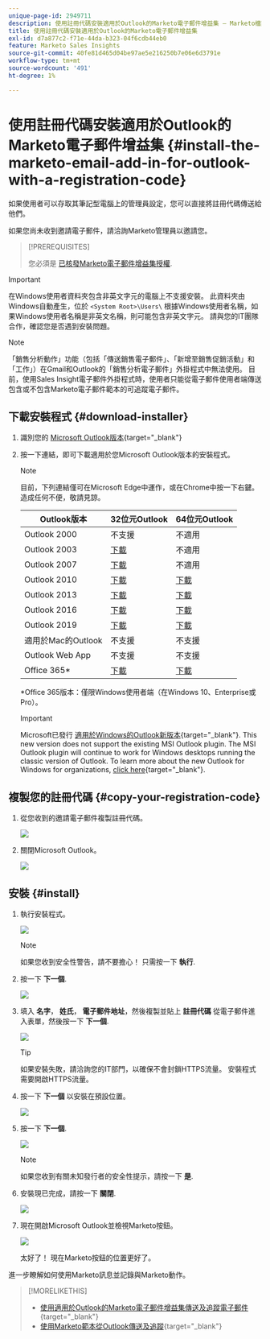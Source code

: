 ```yaml
---
unique-page-id: 2949711
description: 使用註冊代碼安裝適用於Outlook的Marketo電子郵件增益集 — Marketo檔案 — 產品檔案
title: 使用註冊代碼安裝適用於Outlook的Marketo電子郵件增益集
exl-id: d7a877c2-f71e-44da-b323-04f6cdb44eb0
feature: Marketo Sales Insights
source-git-commit: 40fe81d465d04be97ae5e216250b7e06e6d3791e
workflow-type: tm+mt
source-wordcount: '491'
ht-degree: 1%

---
```


# 使用註冊代碼安裝適用於Outlook的Marketo電子郵件增益集 {#install-the-marketo-email-add-in-for-outlook-with-a-registration-code}

如果使用者可以存取其筆記型電腦上的管理員設定，您可以直接將註冊代碼傳送給他們。

如果您尚未收到邀請電子郵件，請洽詢Marketo管理員以邀請您。

>[!PREREQUISITES]
>
>您必須是 [已核發Marketo電子郵件增益集授權](/help/marketo/product-docs/marketo-sales-insight/msi-outlook-plugin/issue-a-marketo-email-add-in-license.md).

>[!IMPORTANT]
>
>在Windows使用者資料夾包含非英文字元的電腦上不支援安裝。 此資料夾由Windows自動產生，位於 `<System Root>\Users\` 根據Windows使用者名稱，如果Windows使用者名稱是非英文名稱，則可能包含非英文字元。 請與您的IT團隊合作，確認您是否遇到安裝問題。

>[!NOTE]
>
>「銷售分析動作」功能（包括「傳送銷售電子郵件」、「新增至銷售促銷活動」和「工作」）在Gmail和Outlook的「銷售分析電子郵件」外掛程式中無法使用。 目前，使用Sales Insight電子郵件外掛程式時，使用者只能從電子郵件使用者端傳送包含或不包含Marketo電子郵件範本的可追蹤電子郵件。

## 下載安裝程式 {#download-installer}

1. 識別您的 [Microsoft Outlook版本](https://support.office.com/en-us/article/what-version-of-outlook-do-i-have-b3a9568c-edb5-42b9-9825-d48d82b2257c){target="_blank"}

1. 按一下連結，即可下載適用於您Microsoft Outlook版本的安裝程式。

   >[!NOTE]
   >
   >目前，下列連結僅可在Microsoft Edge中運作，或在Chrome中按一下右鍵。 造成任何不便，敬請見諒。

   | Outlook版本 | 32位元Outlook | 64位元Outlook |
   |---|---|---|
   | Outlook 2000 | 不支援 | 不適用 |
   | Outlook 2003 | [下載](https://munchkin.marketo.net/MarketoAddInSetup32.msi) | 不適用 |
   | Outlook 2007 | [下載](https://munchkin.marketo.net/MarketoAddInSetup32.msi) | 不適用 |
   | Outlook 2010 | [下載](https://munchkin.marketo.net/MarketoAddInSetup32.msi) | [下載](https://munchkin.marketo.net/MarketoAddInSetup64.msi) |
   | Outlook 2013 | [下載](https://munchkin.marketo.net/MarketoAddInSetup32.msi) | [下載](https://munchkin.marketo.net/MarketoAddInSetup64.msi) |
   | Outlook 2016 | [下載](https://munchkin.marketo.net/MarketoAddInSetup32.msi) | [下載](https://munchkin.marketo.net/MarketoAddInSetup64.msi) |
   | Outlook 2019 | [下載](https://munchkin.marketo.net/MarketoAddInSetup32.msi) | [下載](https://munchkin.marketo.net/MarketoAddInSetup64.msi) |
   | 適用於Mac的Outlook | 不支援 | 不支援 |
   | Outlook Web App | 不支援 | 不支援 |
   | Office 365* | [下載](https://munchkin.marketo.net/MarketoAddInSetup32.msi) | [下載](https://munchkin.marketo.net/MarketoAddInSetup64.msi) |

   *Office 365版本：僅限Windows使用者端（在Windows 10、Enterprise或Pro）。

   >[!IMPORTANT]
   >
   >Microsoft已發行 [適用於Windows的Outlook新版本](https://techcommunity.microsoft.com/t5/outlook-blog/new-outlook-for-windows-now-available/ba-p/3932068){target="_blank"}. This new version does not support the existing MSI Outlook plugin. The MSI Outlook plugin will continue to work for Windows desktops running the classic version of Outlook. To learn more about the new Outlook for Windows for organizations, [click here](https://techcommunity.microsoft.com/t5/outlook-blog/the-new-outlook-for-windows-for-organization-admins/ba-p/3929169){target="_blank"}.

## 複製您的註冊代碼 {#copy-your-registration-code}

1. 從您收到的邀請電子郵件複製註冊代碼。

   ![](assets/image2016-7-22-10-3a45-3a10.png)

1. 關閉Microsoft Outlook。

   ![](assets/ent-key-close-outlook-hand.png)

## 安裝 {#install}

1. 執行安裝程式。

   ![](assets/image2016-7-25-10-3a23-3a33.png)

   >[!NOTE]
   >
   >如果您收到安全性警告，請不要擔心！ 只需按一下 **執行**.

1. 按一下 **下一個**.

   ![](assets/welcome-to-the-setup-wizard-hand.png)

1. 填入 **名字**， **姓氏**， **電子郵件地址**，然後複製並貼上 **註冊代碼** 從電子郵件進入表單，然後按一下 **下一個**.

   ![](assets/enter-your-information-hands.png)

   >[!TIP]
   >
   >如果安裝失敗，請洽詢您的IT部門，以確保不會封鎖HTTPS流量。 安裝程式需要開啟HTTPS流量。

1. 按一下 **下一個** 以安裝在預設位置。

   ![](assets/select-installation-folder-hand.png)

1. 按一下 **下一個**.

   ![](assets/confirm-installation-hand.png)

   >[!NOTE]
   >
   >如果您收到有關未知發行者的安全性提示，請按一下 **是**.

1. 安裝現已完成，請按一下 **關閉**.

   ![](assets/image2014-9-23-15-3a52-3a11.png)

1. 現在開啟Microsoft Outlook並檢視Marketo按鈕。

   ![](assets/image2016-8-24-15-3a47-3a38.png)

   太好了！ 現在Marketo按鈕的位置更好了。

進一步瞭解如何使用Marketo訊息並記錄與Marketo動作。

>[!MORELIKETHIS]
>
>* [使用適用於Outlook的Marketo電子郵件增益集傳送及追蹤電子郵件](/help/marketo/product-docs/marketo-sales-insight/msi-outlook-plugin/send-and-track-an-email-with-the-email-add-in-for-outlook.md){target="_blank"}
>* [使用Marketo範本從Outlook傳送及追蹤](/help/marketo/product-docs/marketo-sales-insight/msi-outlook-plugin/send-and-track-from-outlook-using-a-marketo-template.md){target="_blank"}

